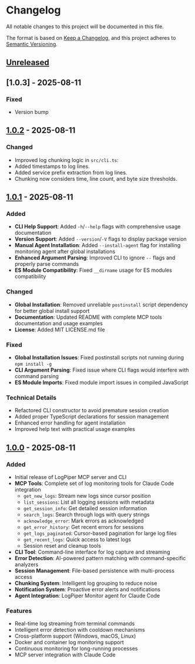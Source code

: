 # Changelog

All notable changes to this project will be documented in this file.

The format is based on [Keep a Changelog](https://keepachangelog.com/en/1.0.0/),
and this project adheres to [Semantic Versioning](https://semver.org/spec/v2.0.0.html).

## [Unreleased]

## [1.0.3] - 2025-08-11

### Fixed
- Version bump

## [1.0.2] - 2025-08-11

### Changed
- Improved log chunking logic in `src/cli.ts`:
- Added timestamps to log lines.
- Added service prefix extraction from log lines.
- Chunking now considers time, line count, and byte size thresholds.

## [1.0.1] - 2025-08-11

### Added
- **CLI Help Support**: Added `-h`/`--help` flags with comprehensive usage documentation
- **Version Support**: Added `--version`/`-V` flags to display package version
- **Manual Agent Installation**: Added `--install-agent` flag for installing monitoring agent after global installations
- **Enhanced Argument Parsing**: Improved CLI to ignore `--` flags and properly parse commands
- **ES Module Compatibility**: Fixed `__dirname` usage for ES modules compatibility

### Changed
- **Global Installation**: Removed unreliable `postinstall` script dependency for better global install support
- **Documentation**: Updated README with complete MCP tools documentation and usage examples
- **License**: Added MIT LICENSE.md file

### Fixed
- **Global Installation Issues**: Fixed postinstall scripts not running during `npm install -g`
- **CLI Argument Parsing**: Fixed issue where CLI flags would interfere with command parsing
- **ES Module Imports**: Fixed module import issues in compiled JavaScript

### Technical Details
- Refactored CLI constructor to avoid premature session creation
- Added proper TypeScript declarations for session management
- Enhanced error handling for agent installation
- Improved help text with practical usage examples

## [1.0.0] - 2025-08-11

### Added
- Initial release of LogPiper MCP server and CLI
- **MCP Tools**: Complete set of log monitoring tools for Claude Code integration
  - `get_new_logs`: Stream new logs since cursor position
  - `list_sessions`: List all logging sessions with metadata
  - `get_session_info`: Get detailed session information
  - `search_logs`: Search through logs with query strings
  - `acknowledge_error`: Mark errors as acknowledged
  - `get_error_history`: Get recent errors for sessions
  - `get_logs_paginated`: Cursor-based pagination for large log files
  - `get_recent_logs`: Quick access to latest logs
  - Session reset and cleanup tools
- **CLI Tool**: Command-line interface for log capture and streaming
- **Error Detection**: AI-powered pattern matching with command-specific analyzers
- **Session Management**: File-based persistence with multi-process access
- **Chunking System**: Intelligent log grouping to reduce noise
- **Notification System**: Proactive error alerts and notifications
- **Agent Integration**: LogPiper Monitor agent for Claude Code

### Features
- Real-time log streaming from terminal commands
- Intelligent error detection with cooldown mechanisms
- Cross-platform support (Windows, macOS, Linux)
- Docker and container log monitoring support
- Continuous monitoring for long-running processes
- MCP server integration with Claude Code

[Unreleased]: https://github.com/ivan23kor/logpiper-mcp/compare/v1.0.2...HEAD
[1.0.2]: https://github.com/ivan23kor/logpiper-mcp/compare/v1.0.1...v1.0.2
[1.0.1]: https://github.com/ivan23kor/logpiper-mcp/compare/v1.0.0...v1.0.1
[1.0.0]: https://github.com/ivan23kor/logpiper-mcp/releases/tag/v1.0.0